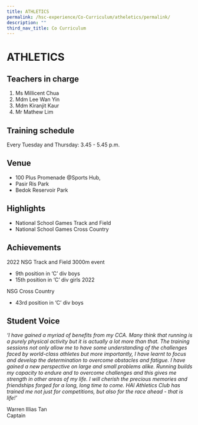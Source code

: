 ```yaml
---
title: ATHLETICS
permalink: /hsc-experience/Co-Curriculum/atheletics/permalink/
description: ""
third_nav_title: Co Curriculum
---
```

ATHLETICS
=========

Teachers in charge
------------------

1.  Ms Millicent Chua
2.  Mdm Lee Wan Yin
3.  Mdm Kiranjit Kaur
4.  Mr Mathew Lim

Training schedule
-----------------

Every Tuesday and Thursday: 3.45 - 5.45 p.m.

Venue
-----

*   100 Plus Promenade @Sports Hub,
*   Pasir Ris Park
*   Bedok Reservoir Park

Highlights
----------

*   National School Games Track and Field
*   National School Games Cross Country

Achievements
------------

2022 NSG Track and Field 3000m event  

*   9th position in ‘C’ div boys
*   15th position in ‘C’ div girls 2022

  
NSG Cross Country  

*   43rd position in ‘C’ div boys

Student Voice
-------------

_‘I have gained a myriad of benefits from my CCA. Many think that running is a purely physical activity but it is actually a lot more than that. The training sessions not only allow me to have some understanding of the challenges faced by world-class athletes but more importantly, I have learnt to focus and develop the determination to overcome obstacles and fatigue. I have gained a new perspective on large and small problems alike. Running builds my capacity to endure and to overcome challenges and this gives me strength in other areas of my life. I will cherish the precious memories and friendships forged for a long, long time to come. HAI Athletics Club has trained me not just for competitions, but also for the race ahead - that is life!’_

Warren Illias Tan  
Captain